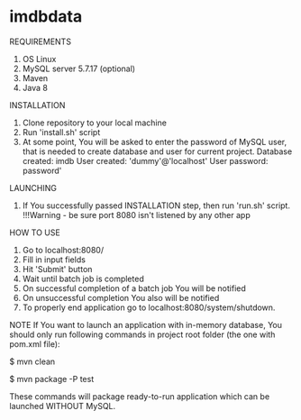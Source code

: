 # imdbdata

REQUIREMENTS
1. OS Linux
2. MySQL server 5.7.17 (optional)
3. Maven
4. Java 8

INSTALLATION
1. Clone repository to your local machine
2. Run 'install.sh' script
3. At some point, You will be asked to enter the password of MySQL user,
that is needed to create database and user for current project.
Database created: imdb
User created: 'dummy'@'localhost'
User password: password'

LAUNCHING
1. If You successfully passed INSTALLATION step, then run 'run.sh' script.
!!!Warning - be sure port 8080 isn't listened by any other app

HOW TO USE
1. Go to localhost:8080/
2. Fill in input fields
3. Hit 'Submit' button
4. Wait until batch job is completed
5. On successful completion of a batch job You will be notified
6. On unsuccessful completion You also will be notified
7. To properly end application go to localhost:8080/system/shutdown. 

NOTE
If You want to launch an application with in-memory database, You should only run following
commands in project root folder (the one with pom.xml file):

$ mvn clean

$ mvn package -P test

These commands will package ready-to-run application which can be launched WITHOUT MySQL.

